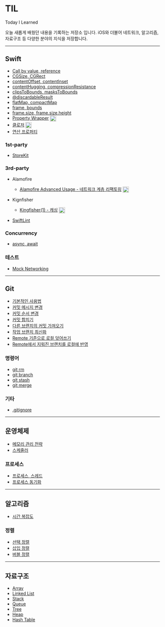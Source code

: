 # TIL
Today I Learned

오늘 새롭게 배웠던 내용을 기록하는 저장소 입니다. iOS와 더불어 네트워크, 알고리즘, 자료구조 등 다양한 분야의 지식을 저장합니다.

---
##  Swift
- [Call by value, reference](Swift/call-by-value.md)
- [CGSize, CGRect](Swift/Property/cgsize-cgrect.md)
- [contentOffset, contentInset](Swift/Property/content-offset%2C%20content-inset.md)
- [contentHugging, compressionResistance](Swift/Property/contentHugging%2C%20compressionResistance.md)
- [clipsToBounds, masksToBounds](Swift/Property/clips-to-bounds%2C%20masks-to-bounds.md)
- [@discardableResult](Swift/discardable-result.md)
- [flatMap, compactMap](Swift/flat-map%2C%20compact-map.md)
- [frame, bounds](Swift/Property/frame%2C%20bounds.md)
- [frame.size, frame.size.height](Swift/Property/frame-size-height%2C%20frame-height.md)
- [Property Wrapper](https://fromdave.medium.com/property-wrapper-86a9eeb4c7) <img src="https://user-images.githubusercontent.com/61190690/167519208-27bbbfbe-700f-49d3-a517-579cca72817b.png" width="20" align="center"> 
- [클로저](https://fromdave.medium.com/closure-5884c4652479) <img src="https://user-images.githubusercontent.com/61190690/167519208-27bbbfbe-700f-49d3-a517-579cca72817b.png" width="20" align="center"> 
- [연산 프로퍼티](Swift/computed-properties.md)

### 1st-party
- [StoreKit](Swift/StoreKit/storekit.md)

### 3rd-party

- Alamofire

    - [Alamofire Advanced Usage - 네트워크 계층 리팩토링](https://fromdave.medium.com/alamofire-%ED%99%9C%EC%9A%A9%EA%B8%B0-8bf5274fbaf) <img src="https://user-images.githubusercontent.com/61190690/167519208-27bbbfbe-700f-49d3-a517-579cca72817b.png" width="20" align="center"> 

- Kignfisher

    - [Kingfisher(1) - 캐싱](https://fromdave.medium.com/kingfisher-1-%EC%BA%90%EC%8B%B1-c45a54505d22) <img src="https://user-images.githubusercontent.com/61190690/167519208-27bbbfbe-700f-49d3-a517-579cca72817b.png" width="20" align="center"> 

- [SwiftLint](Swift/Code%20Convention/swiftlint.md)

### Concurrency
- [async, await](Swift/Concurrency/concurrency.md)

### 테스트
- [Mock Networking](Swift/Test/mock-networking.md)
---
## Git
- [기본적인 사용법](./Git/%EA%B8%B0%EB%B3%B8%EC%A0%81%EC%9D%B8_%EC%82%AC%EC%9A%A9%EB%B2%95.md)
- [커밋 메시지 변경](./Git/%EC%BB%A4%EB%B0%8B%20_%EB%A9%94%EC%8B%9C%EC%A7%80_%EB%B3%80%EA%B2%BD.md)
- [커밋 순서 변경](./Git/%EC%BB%A4%EB%B0%8B_%EC%88%9C%EC%84%9C_%EB%B3%80%EA%B2%BD.md)
- [커밋 합치기](./Git/%EC%BB%A4%EB%B0%8B_%ED%95%A9%EC%B9%98%EA%B8%B0.md)
- [다른 브랜치의 커밋 가져오기](./Git/%EB%8B%A4%EB%A5%B8_%EB%B8%8C%EB%9E%9C%EC%B9%98%EC%9D%98_%EC%BB%A4%EB%B0%8B_%EA%B0%80%EC%A0%B8%EC%98%A4%EA%B8%B0.md)
- [작업 브랜치 최신화](./Git/%EC%9E%91%EC%97%85_%EB%B8%8C%EB%9E%9C%EC%B9%98_%EC%B5%9C%EC%8B%A0%ED%99%94.md)
- [Remote 기준으로 로컬 덮어쓰기](./Git/Remote_%EA%B8%B0%EC%A4%80%EC%9C%BC%EB%A1%9C_%EB%8D%AE%EC%96%B4%EC%93%B0%EA%B8%B0.md)
- [Remote에서 지워진 브랜치를 로컬에 반영](./Git/Remote%EC%97%90%EC%84%9C_%EC%A7%80%EC%9B%8C%EC%A7%84_%EB%B8%8C%EB%9E%9C%EC%B9%98_%EB%B0%98%EC%98%81.md)

### 명령어
- [git rm](./Git/git-rm.md)
- [git branch](./Git/git-branch.md)
- [git stash](./Git/git-stash.md)
- [git merge](./Git/git-merge.md)


### 기타
- [.gitignore](./Git/gitignore.md)
---
## 운영체제
- [메모리 관리 전략](OS/memory-management-strategy.md)
- [스케줄러](OS/scheduler.md)

### 프로세스
- [프로세스, 스레드](OS/process-thread.md)
- [프로세스 동기화](OS/process-synchronization.md)
---
## 알고리즘
- [시간 복잡도](Algorithm/time-complexity.md)

### 정렬
- [선택 정렬](Algorithm/Sort/selection-sort.md)
- [삽입 정렬](Algorithm/Sort/insertion-sort.md)
- [버블 정렬](Algorithm/Sort/bubble-sort.md)
---
## 자료구조
- [Array](./Data%20Structure/array.md)
- [Linked List](./Data%20Structure/linked-list.md)
- [Stack](./Data%20Structure/stack.md)
- [Queue](./Data%20Structure/queue.md)
- [Tree](./Data%20Structure/tree.md)
- [Heap](./Data%20Structure/heap.md)
- [Hash Table](./Data%20Structure/hash-table.md)